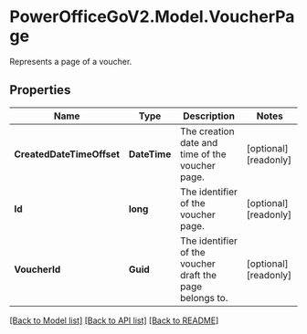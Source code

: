 # PowerOfficeGoV2.Model.VoucherPage
Represents a page of a voucher.

## Properties

Name | Type | Description | Notes
------------ | ------------- | ------------- | -------------
**CreatedDateTimeOffset** | **DateTime** | The creation date and time of the voucher page. | [optional] [readonly] 
**Id** | **long** | The identifier of the voucher page. | [optional] [readonly] 
**VoucherId** | **Guid** | The identifier of the voucher draft the page belongs to. | [optional] [readonly] 

[[Back to Model list]](../../README.md#documentation-for-models) [[Back to API list]](../../README.md#documentation-for-api-endpoints) [[Back to README]](../../README.md)

